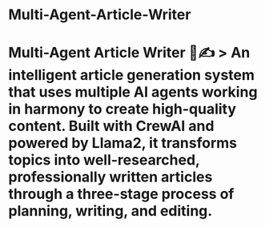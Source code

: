 # Multi-Agent-Article-Writer
# Multi-Agent Article Writer 🤖✍️  > An intelligent article generation system that uses multiple AI agents working in harmony to create high-quality content. Built with CrewAI and powered by Llama2, it transforms topics into well-researched, professionally written articles through a three-stage process of planning, writing, and editing.  
